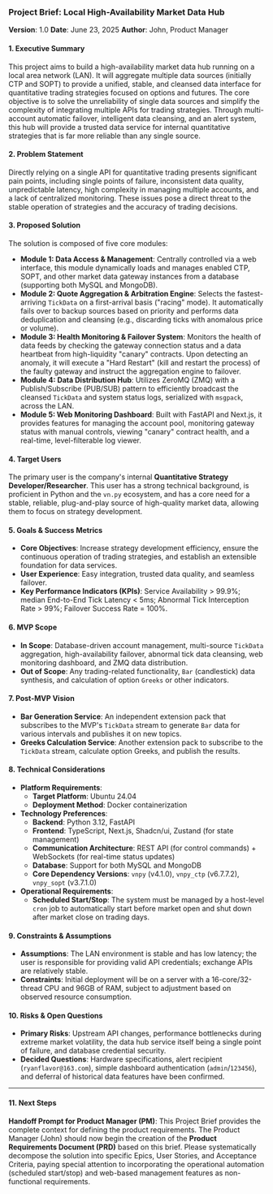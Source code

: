 ### **Project Brief: Local High-Availability Market Data Hub**

**Version**: 1.0
**Date**: June 23, 2025
**Author**: John, Product Manager

#### **1. Executive Summary**

This project aims to build a high-availability market data hub running on a local area network (LAN). It will aggregate multiple data sources (initially CTP and SOPT) to provide a unified, stable, and cleansed data interface for quantitative trading strategies focused on options and futures. The core objective is to solve the unreliability of single data sources and simplify the complexity of integrating multiple APIs for trading strategies. Through multi-account automatic failover, intelligent data cleansing, and an alert system, this hub will provide a trusted data service for internal quantitative strategies that is far more reliable than any single source.

#### **2. Problem Statement**

Directly relying on a single API for quantitative trading presents significant pain points, including single points of failure, inconsistent data quality, unpredictable latency, high complexity in managing multiple accounts, and a lack of centralized monitoring. These issues pose a direct threat to the stable operation of strategies and the accuracy of trading decisions.

#### **3. Proposed Solution**

The solution is composed of five core modules:

- **Module 1: Data Access & Management**: Centrally controlled via a web interface, this module dynamically loads and manages enabled CTP, SOPT, and other market data gateway instances from a database (supporting both MySQL and MongoDB).
- **Module 2: Quote Aggregation & Arbitration Engine**: Selects the fastest-arriving `TickData` on a first-arrival basis ("racing" mode). It automatically fails over to backup sources based on priority and performs data deduplication and cleansing (e.g., discarding ticks with anomalous price or volume).
- **Module 3: Health Monitoring & Failover System**: Monitors the health of data feeds by checking the gateway connection status and a data heartbeat from high-liquidity "canary" contracts. Upon detecting an anomaly, it will execute a "Hard Restart" (kill and restart the process) of the faulty gateway and instruct the aggregation engine to failover.
- **Module 4: Data Distribution Hub**: Utilizes ZeroMQ (ZMQ) with a Publish/Subscribe (PUB/SUB) pattern to efficiently broadcast the cleansed `TickData` and system status logs, serialized with `msgpack`, across the LAN.
- **Module 5: Web Monitoring Dashboard**: Built with FastAPI and Next.js, it provides features for managing the account pool, monitoring gateway status with manual controls, viewing "canary" contract health, and a real-time, level-filterable log viewer.

#### **4. Target Users**

The primary user is the company's internal **Quantitative Strategy Developer/Researcher**. This user has a strong technical background, is proficient in Python and the `vn.py` ecosystem, and has a core need for a stable, reliable, plug-and-play source of high-quality market data, allowing them to focus on strategy development.

#### **5. Goals & Success Metrics**

- **Core Objectives**: Increase strategy development efficiency, ensure the continuous operation of trading strategies, and establish an extensible foundation for data services.
- **User Experience**: Easy integration, trusted data quality, and seamless failover.
- **Key Performance Indicators (KPIs)**: Service Availability > 99.9%; median End-to-End Tick Latency < 5ms; Abnormal Tick Interception Rate > 99%; Failover Success Rate = 100%.

#### **6. MVP Scope**

- **In Scope**: Database-driven account management, multi-source `TickData` aggregation, high-availability failover, abnormal tick data cleansing, web monitoring dashboard, and ZMQ data distribution.
- **Out of Scope**: Any trading-related functionality, `Bar` (candlestick) data synthesis, and calculation of option `Greeks` or other indicators.

#### **7. Post-MVP Vision**

- **Bar Generation Service**: An independent extension pack that subscribes to the MVP's `TickData` stream to generate `Bar` data for various intervals and publishes it on new topics.
- **Greeks Calculation Service**: Another extension pack to subscribe to the `TickData` stream, calculate option Greeks, and publish the results.

#### **8. Technical Considerations**

- **Platform Requirements**:
  - **Target Platform**: Ubuntu 24.04
  - **Deployment Method**: Docker containerization
- **Technology Preferences**:
  - **Backend**: Python 3.12, FastAPI
  - **Frontend**: TypeScript, Next.js, Shadcn/ui, Zustand (for state management)
  - **Communication Architecture**: REST API (for control commands) + WebSockets (for real-time status updates)
  - **Database**: Support for both MySQL and MongoDB
  - **Core Dependency Versions**: `vnpy` (v4.1.0), `vnpy_ctp` (v6.7.7.2), `vnpy_sopt` (v3.7.1.0)
- **Operational Requirements**:
  - **Scheduled Start/Stop**: The system must be managed by a host-level `cron` job to automatically start before market open and shut down after market close on trading days.

#### **9. Constraints & Assumptions**

- **Assumptions**: The LAN environment is stable and has low latency; the user is responsible for providing valid API credentials; exchange APIs are relatively stable.
- **Constraints**: Initial deployment will be on a server with a 16-core/32-thread CPU and 96GB of RAM, subject to adjustment based on observed resource consumption.

#### **10. Risks & Open Questions**

- **Primary Risks**: Upstream API changes, performance bottlenecks during extreme market volatility, the data hub service itself being a single point of failure, and database credential security.
- **Decided Questions**: Hardware specifications, alert recipient (`ryanflavor@163.com`), simple dashboard authentication (`admin`/`123456`), and deferral of historical data features have been confirmed.

---

#### **11. Next Steps**

**Handoff Prompt for Product Manager (PM)**:
This Project Brief provides the complete context for defining the product requirements. The Product Manager (John) should now begin the creation of the **Product Requirements Document (PRD)** based on this brief. Please systematically decompose the solution into specific Epics, User Stories, and Acceptance Criteria, paying special attention to incorporating the operational automation (scheduled start/stop) and web-based management features as non-functional requirements.

